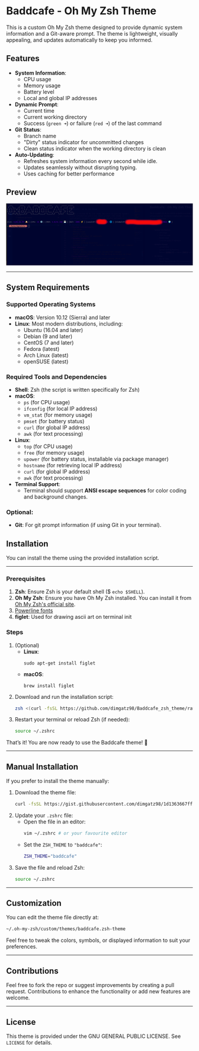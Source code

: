 
# Baddcafe - Oh My Zsh Theme

This is a custom Oh My Zsh theme designed to provide dynamic system information and a Git-aware prompt. The theme is lightweight, visually appealing, and updates automatically to keep you informed.

## Features
- **System Information**:
  - CPU usage
  - Memory usage
  - Battery level
  - Local and global IP addresses
- **Dynamic Prompt**:
  - Current time
  - Current working directory
  - Success (`green ➜`) or failure (`red ➜`) of the last command
- **Git Status**:
  - Branch name
  - "Dirty" status indicator for uncommitted changes
  - Clean status indicator when the working directory is clean
- **Auto-Updating**:
  - Refreshes system information every second while idle.
  - Updates seamlessly without disrupting typing.
  - Uses caching for better performance

## Preview
![icon](icons/example.png)

---

## System Requirements

### **Supported Operating Systems**
- **macOS**: Version 10.12 (Sierra) and later
- **Linux**: Most modern distributions, including:
  - Ubuntu (16.04 and later)
  - Debian (9 and later)
  - CentOS (7 and later)
  - Fedora (latest)
  - Arch Linux (latest)
  - openSUSE (latest)

### **Required Tools and Dependencies**
- **Shell**: Zsh (the script is written specifically for Zsh)
- **macOS**:
  - `ps` (for CPU usage)
  - `ifconfig` (for local IP address)
  - `vm_stat` (for memory usage)
  - `pmset` (for battery status)
  - `curl` (for global IP address)
  - `awk` (for text processing)
- **Linux**:
  - `top` (for CPU usage)
  - `free` (for memory usage)
  - `upower` (for battery status, installable via package manager)
  - `hostname` (for retrieving local IP address)
  - `curl` (for global IP address)
  - `awk` (for text processing)
- **Terminal Support**:
  - Terminal should support **ANSI escape sequences** for color coding and background changes.

### **Optional**:
- **Git**: For git prompt information (if using Git in your terminal).

## Installation

You can install the theme using the provided installation script.

---
### Prerequisites
1. **Zsh**: Ensure Zsh is your default shell ($ `echo $SHELL`).
2. **Oh My Zsh**: Ensure you have Oh My Zsh installed. You can install it from [Oh My Zsh's official site](https://ohmyz.sh/).
3. [Powerline fonts](https://github.com/powerline/fonts)
4. **figlet**: Used for drawing ascii art on terminal init

### Steps
1. (Optional)
    * **Linux**:
      ```
      sudo apt-get install figlet
      ```
    * **macOS**:
      ```
      brew install figlet
      ```
2. Download and run the installation script:
   ```bash
   zsh <(curl -fsSL https://github.com/dimgatz98/Baddcafe_zsh_theme/raw/main/theme-installer.sh)
   ```
3. Restart your terminal or reload Zsh (if needed):
   ```bash
   source ~/.zshrc
   ```

That’s it! You are now ready to use the Baddcafe theme! 🎉

---

## Manual Installation

If you prefer to install the theme manually:

1. Download the theme file:
   ```bash
   curl -fsSL https://gist.githubusercontent.com/dimgatz98/1d1363667ff4c64398b9a2e6f03c1322/raw/baddcafe.zsh-theme -o ~/.oh-my-zsh/custom/themes/baddcafe.zsh-theme
   ```
2. Update your `.zshrc` file:
   - Open the file in an editor:
     ```bash
     vim ~/.zshrc # or your favourite editor
     ```
   - Set the `ZSH_THEME` to `"baddcafe"`:
     ```zsh
     ZSH_THEME="baddcafe"
     ```
3. Save the file and reload Zsh:
   ```bash
   source ~/.zshrc
   ```

---

## Customization

You can edit the theme file directly at:
```bash
~/.oh-my-zsh/custom/themes/baddcafe.zsh-theme
```
Feel free to tweak the colors, symbols, or displayed information to suit your preferences.

---

## Contributions

Feel free to fork the repo or suggest improvements by creating a pull request. Contributions to enhance the functionality or add new features are welcome.

---

## License

This theme is provided under the GNU GENERAL PUBLIC LICENSE. See `LICENSE` for details.
